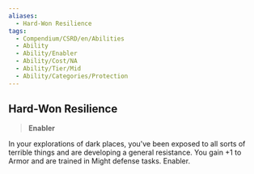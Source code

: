 ```yaml
---
aliases:
  - Hard-Won Resilience
tags:
  - Compendium/CSRD/en/Abilities
  - Ability
  - Ability/Enabler
  - Ability/Cost/NA
  - Ability/Tier/Mid
  - Ability/Categories/Protection
---
```

    
      
## Hard-Won Resilience      
>**Enabler**    
      
In your explorations of dark places, you've been exposed to all sorts of terrible things and are developing a general resistance. You gain +1 to Armor and are trained in Might defense tasks. Enabler.